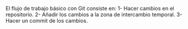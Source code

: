 El flujo de trabajo básico con Git consiste en:
 1- Hacer cambios en el repositorio. 
 2- Añadir los cambios a la zona de intercambio temporal. 
 3- Hacer un commit de los cambios.
